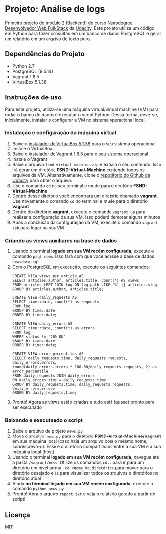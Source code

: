# Projeto: Análise de logs

Primeiro projeto do módulo 2 (Backend) do curso [Nanodegree Desenvolvedor Web Full-Stack](https://www.udacity.com/course/full-stack-web-developer-nanodegree--nd004) da [Udacity](https://www.udacity.com/).
Este projeto utiliza um código em Python para fazer consultas em um banco de dados PostgreSQL
e gerar um relatório em um arquivo de texto puro.

## Dependências do Projeto

* Python 2.7
* PostgreSQL (9.5.14)
* Vagrant 1.8.5
* VirtualBox 5.1.38


## Instruções de uso

Para este projeto, utiliza-se uma máquina virtual/virtual machine (VM) para rodar o banco de dados e executar o script Python. Dessa forma, deve-se, inicialmente, instalar e configurar a VM no sistema operacional local.

### Instalação e configuração da máquina virtual

1. Baixe o [instalador do VirtualBox 5.1.38](https://www.virtualbox.org/wiki/Download_Old_Builds_5_1) para o seu sistema operacional
1. Instale o VirtualBox
1. Baixe o [instalador do Vagrant 1.8.5](https://releases.hashicorp.com/vagrant/1.8.5/) para o seu sistema operacional
1. Instale o Vagrant
1. Baixe o arquivo `fsnd-virtual-machine.zip` e extraia o seu conteúdo. Isso irá gerar um diretório **FSND-Virtual-Machine** contendo todos os arquivos da VM. Alternativamente, clone o [repositório do Github da Udacity](https://github.com/udacity/fullstack-nanodegree-vm) para obter o arquivo.
1. Use o comando `cd` no seu terminal e mude para o diretório **FSND-Virtual-Machine**
1. Dentro desse diretório você encontrará um diretório chamado **vagrant**. Use novamente o comando `cd` no terminal e mude para o diretório **vagrant**
1. Dentro do diretório **vagrant**, execute o comando `vagrant up` para realizar a configuração da sua VM. Isso poderá demorar alguns minutos
1. Após a conclusão da configuração da VM, execute o comando `vagrant ssh` para logar na sua VM


### Criando as views auxiliares na base de dados

1. Usando o terminal **logado em sua VM recém configurada**, execute o comando `psql news`. Isso fará com que você acesse a base de dados `newsdata.sql`
1. Com o PostgreSQL em execução, execute os seguintes comandos:
    ```
    CREATE VIEW views_per_article AS
    SELECT articles.author, articles.title, count(*) AS views
    FROM articles LEFT JOIN log ON log.path LIKE '%' || articles.slug
    GROUP BY articles.author, articles.title;
    ```
    ```
    CREATE VIEW daily_requests AS
    SELECT time::date, count(*) as requests
    FROM log
    GROUP BY time::date
    ORDER BY time::date;
    ```
    ```
    CREATE VIEW daily_errors AS
    SELECT time::date, count(*) as errors
    FROM log
    WHERE status != '200 OK'
    GROUP BY time::date
    ORDER BY time::date;
    ```
    ```
    CREATE VIEW error_percentiles AS
    SELECT daily_requests.time, daily_requests.requests, daily_errors.errors,
    round(daily_errors.errors * 100.00/daily_requests.requests, 2) as error_percentile
    FROM daily_requests JOIN daily_errors
    ON daily_errors.time = daily_requests.time
    GROUP BY daily_requests.time, daily_requests.requests, daily_errors.errors
    ORDER BY daily_requests.time;
    ```
1. Pronto! Agora as views estão criadas e tudo está (quase) pronto para ser executado

### Baixando e executando o script

1. Baixe o arquivo de projeto `news.py`
1. Mova o arquivo `news.py` para o diretório **FSND-Virtual-Machine/vagrant** em sua máquina local (caso haja um arquivo com o mesmo nome, sobrescreva-o). Esse é o diretório compartilhado entre a sua VM e a sua máquina local (host)
1. Usando o terminal **logado em sua VM recém configurada**, navegue até a pasta `/vagrant/news`. Utilize os comandos `cd..` para ir para um diretório um nível acima , `cd <nome_do_diretório>` para mover para o diretório desejado e `ls` para visualizar todos os arquivos e diretórios no diretório atual
1. Ainda **no terminal logado em sua VM recém configurada**, execute o comando `python news.py`
1. Pronto! Abra o arquivo `report.txt` e veja o relatório gerado a partir do script!


## Licença

[MIT](https://opensource.org/licenses/MIT)
